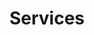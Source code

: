 ---
title: Services
sections:
  - type: secondary_hero_section
    title: Services
    image: images/services-hero-bg-pic.jpeg
  - type: page_title
    title: On-Campus Services  
  - type: flat_cards_section
    title: Lorem ipsum dolor sit amet, consectetur adipiscing elit.
    cards:
      - title: Paper Printing - 15$
        image: images/printer.png
        description: >-
          Forgot to print your assignment? Need some class notes at the last minute? We’ve got you covered! Come on down to the ESS office and we’ll print up to 30 pages for you, in black and white or colour, absolutely free!
  - type: flat_cards_section
    cards:
      - title: Locker Rental  - 15$/semester, 25$/2 semesters
        image: images/locker.png
        description: >-
          Tired of carrying all those pesky textbooks back and forth with you to campus? We’ve got you covered! Locker rentals for the 2021/2022 academic year are free of charge so come on down to the office and reserve one Today!
  
template: advanced
---